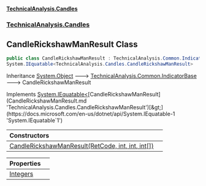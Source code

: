 #### [TechnicalAnalysis.Candles](TechnicalAnalysis.Candles.md 'TechnicalAnalysis.Candles')
### [TechnicalAnalysis.Candles](TechnicalAnalysis.Candles.md#TechnicalAnalysis.Candles 'TechnicalAnalysis.Candles')

## CandleRickshawManResult Class

```csharp
public class CandleRickshawManResult : TechnicalAnalysis.Common.IndicatorBase,
System.IEquatable<TechnicalAnalysis.Candles.CandleRickshawManResult>
```

Inheritance [System.Object](https://docs.microsoft.com/en-us/dotnet/api/System.Object 'System.Object') &#129106; [TechnicalAnalysis.Common.IndicatorBase](https://docs.microsoft.com/en-us/dotnet/api/TechnicalAnalysis.Common.IndicatorBase 'TechnicalAnalysis.Common.IndicatorBase') &#129106; CandleRickshawManResult

Implements [System.IEquatable&lt;](https://docs.microsoft.com/en-us/dotnet/api/System.IEquatable-1 'System.IEquatable`1')[CandleRickshawManResult](CandleRickshawManResult.md 'TechnicalAnalysis.Candles.CandleRickshawManResult')[&gt;](https://docs.microsoft.com/en-us/dotnet/api/System.IEquatable-1 'System.IEquatable`1')

| Constructors | |
| :--- | :--- |
| [CandleRickshawManResult(RetCode, int, int, int[])](CandleRickshawManResult.CandleRickshawManResult(RetCode,int,int,int[]).md 'TechnicalAnalysis.Candles.CandleRickshawManResult.CandleRickshawManResult(TechnicalAnalysis.Common.RetCode, int, int, int[])') | |

| Properties | |
| :--- | :--- |
| [Integers](CandleRickshawManResult.Integers.md 'TechnicalAnalysis.Candles.CandleRickshawManResult.Integers') | |
